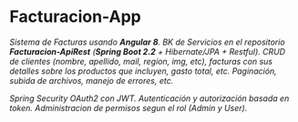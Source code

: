 # Facturacion-App

_Sistema de Facturas usando **Angular 8**. BK de Servicios en el repositorio **Facturacion-ApiRest** (**Spring Boot 2.2** + Hibernate/JPA + Restful).
CRUD de clientes (nombre, apellido, mail, region, img, etc), facturas con sus detalles sobre los productos que incluyen, gasto total, etc. Paginación, subida de archivos, manejo de errores, etc._

_Spring Security OAuth2 con JWT. Autenticación y autorización basada en token. Administracion de permisos segun el rol (Admin y User)._
